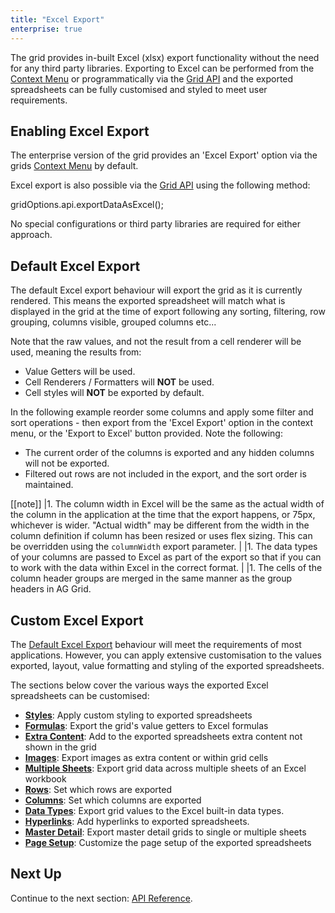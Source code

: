 ```yaml
---
title: "Excel Export"
enterprise: true
---
```


The grid provides in-built Excel (xlsx) export functionality without the need for any third party libraries. Exporting to 
Excel can be performed from the [Context Menu](../context-menu/) or programmatically via the [Grid API](../grid-api/) and 
the exported spreadsheets can be fully customised and styled to meet user requirements.

<image-caption src="excel-export/resources/excel-export-context-menu.png" alt="Excel Export" maxWidth="48rem" constrained="true" centered="true"></image-caption>

## Enabling Excel Export

The enterprise version of the grid provides an 'Excel Export' option via the grids [Context Menu](../context-menu/) by default.

Excel export is also possible via the [Grid API](../grid-api/) using the following method: 

<snippet>
 gridOptions.api.exportDataAsExcel();
</snippet>

No special configurations or third party libraries are required for either approach.

## Default Excel Export

The default Excel export behaviour will export the grid as it is currently rendered. This means the exported spreadsheet will match what is displayed in the grid at the time of export following any sorting, filtering, row grouping, columns visible, grouped columns etc...

Note that the raw values, and not the result from a cell renderer will be used, meaning the results from:

- Value Getters will be used. 
- Cell Renderers / Formatters will **NOT** be used. 
- Cell styles will **NOT** be exported by default. 

In the following example reorder some columns and apply some filter and sort operations - then export from the 'Excel Export' option 
in the context menu, or the 'Export to Excel' button provided. Note the following:

- The current order of the columns is exported and any hidden columns will not be exported.
- Filtered out rows are not included in the export, and the sort order is maintained.

<grid-example title='Default Excel Export' name='excel-default-export' type='generated' options='{ "enterprise": true, "modules": ["clientside", "csv", "excel", "menu"], "exampleHeight": 600 }'></grid-example>

[[note]]
|1. The column width in Excel will be the same as the actual width of the column in the application at the time that the export happens, or 75px, whichever is wider. "Actual width" may be different from the width in the column definition if column has been resized or uses flex sizing. This can be overridden using the `columnWidth` export parameter.
|
|1. The data types of your columns are passed to Excel as part of the export so that if you can to work with the data within Excel in the correct format.
|
|1. The cells of the column header groups are merged in the same manner as the group headers in AG Grid.

## Custom Excel Export 

The [Default Excel Export](../excel-export/#default-excel-export) behaviour will meet the requirements of most applications. However, you can apply extensive customisation to the values exported, layout, value formatting and styling of the exported spreadsheets.

The sections below cover the various ways the exported Excel spreadsheets can be customised:

- **[Styles](../excel-export-styles/)**: Apply custom styling to exported spreadsheets
- **[Formulas](../excel-export-formulas/)**: Export the grid's value getters to Excel formulas
- **[Extra Content](../excel-export-extra-content/)**: Add to the exported spreadsheets extra content not shown in the grid
- **[Images](../excel-export-images/)**: Export images as extra content or within grid cells
- **[Multiple Sheets](../excel-export-multiple-sheets/)**: Export grid data across multiple sheets of an Excel workbook
- **[Rows](../excel-export-rows/)**: Set which rows are exported
- **[Columns](../excel-export-columns/)**: Set which columns are exported
- **[Data Types](../excel-export-data-types/)**:  Export grid values to the Excel built-in data types.
- **[Hyperlinks](../excel-export-hyperlinks/)**: Add hyperlinks to exported spreadsheets.
- **[Master Detail](../excel-export-master-detail/)**: Export master detail grids to single or multiple sheets
- **[Page Setup](../excel-export-page-setup/)**: Customize the page setup of the exported spreadsheets

## Next Up

Continue to the next section: [API Reference](../excel-export-api/).
